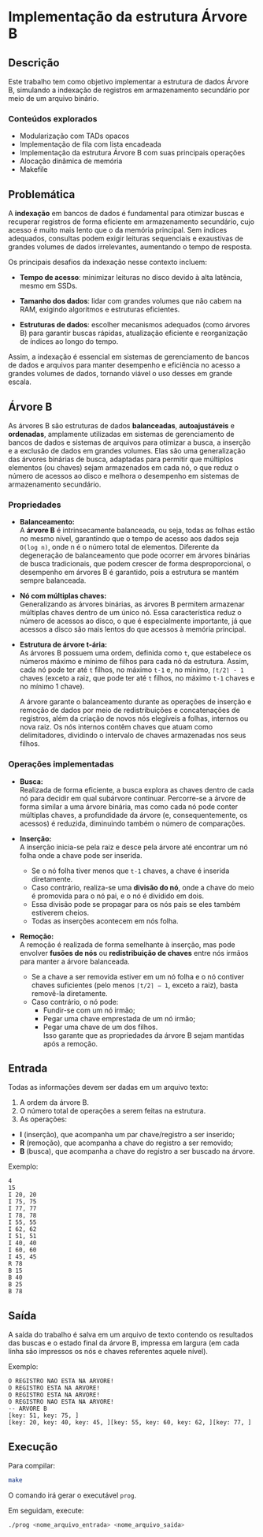 # Implementação da estrutura Árvore B

## Descrição

Este trabalho tem como objetivo implementar a estrutura de dados Árvore B, simulando a indexação de registros em armazenamento secundário por meio de um arquivo binário.

### Conteúdos explorados
- Modularização com TADs opacos
- Implementação de fila com lista encadeada
- Implementação da estrutura Árvore B com suas principais operações
- Alocação dinâmica de memória
- Makefile

## Problemática

A **indexação** em bancos de dados é fundamental para otimizar buscas e recuperar registros de forma eficiente em armazenamento secundário, cujo acesso é muito mais lento que o da memória principal. Sem índices adequados, consultas podem exigir leituras sequenciais e exaustivas de grandes volumes de dados irrelevantes, aumentando o tempo de resposta.

Os principais desafios da indexação nesse contexto incluem:

- **Tempo de acesso**: minimizar leituras no disco devido à alta latência, mesmo em SSDs.

- **Tamanho dos dados**: lidar com grandes volumes que não cabem na RAM, exigindo algoritmos e estruturas eficientes.

- **Estruturas de dados**: escolher mecanismos adequados (como árvores B) para garantir buscas rápidas, atualização eficiente e reorganização de índices ao longo do tempo.

Assim, a indexação é essencial em sistemas de gerenciamento de bancos de dados e arquivos para manter desempenho e eficiência no acesso a grandes volumes de dados, tornando viável o uso desses em grande escala.

## Árvore B

As árvores B são estruturas de dados **balanceadas**, **autoajustáveis** e **ordenadas**, amplamente utilizadas em sistemas de gerenciamento de bancos de dados e sistemas de arquivos para otimizar a busca, a inserção e a exclusão de dados em grandes volumes. Elas são uma generalização das árvores binárias de busca, adaptadas para permitir que múltiplos elementos (ou chaves) sejam armazenados em cada nó, o que reduz o número de acessos ao disco e melhora o desempenho em sistemas de armazenamento secundário.

### Propriedades

- **Balanceamento:**  
  A **árvore B** é intrinsecamente balanceada, ou seja, todas as folhas estão no mesmo nível, garantindo que o tempo de acesso aos dados seja `O(log n)`, onde n é o número total de elementos. Diferente da degeneração de balanceamento que pode ocorrer em árvores binárias de busca tradicionais, que podem crescer de forma desproporcional, o desempenho em árvores B é garantido, pois a estrutura se mantém sempre balanceada.

- **Nó com múltiplas chaves:**  
  Generalizando as árvores binárias, as árvores B permitem armazenar múltiplas chaves dentro de um único nó. Essa característica reduz o número de acessos ao disco, o que é especialmente importante, já que acessos a disco são mais lentos do que acessos à memória principal.

- **Estrutura de árvore t-ária:**  
  As árvores B possuem uma ordem, definida como `t`, que estabelece os números máximo e mínimo de filhos para cada nó da estrutura. Assim, cada nó pode ter até `t` filhos, no máximo `t-1` e, no mínimo, `⌈t/2⌉ - 1` chaves (exceto a raiz, que pode ter até `t` filhos, no máximo `t-1` chaves e no mínimo 1 chave).  

  A árvore garante o balanceamento durante as operações de inserção e remoção de dados por meio de redistribuições e concatenações de registros, além da criação de novos nós elegíveis a folhas, internos ou nova raiz. Os nós internos contêm chaves que atuam como delimitadores, dividindo o intervalo de chaves armazenadas nos seus filhos.

### Operações implementadas

- **Busca:**  
  Realizada de forma eficiente, a busca explora as chaves dentro de cada nó para decidir em qual subárvore continuar. Percorre-se a árvore de forma similar a uma árvore binária, mas como cada nó pode conter múltiplas chaves, a profundidade da árvore (e, consequentemente, os acessos) é reduzida, diminuindo também o número de comparações.

- **Inserção:**  
  A inserção inicia-se pela raiz e desce pela árvore até encontrar um nó folha onde a chave pode ser inserida.  
  - Se o nó folha tiver menos que `t-1` chaves, a chave é inserida diretamente.  
  - Caso contrário, realiza-se uma **divisão do nó**, onde a chave do meio é promovida para o nó pai, e o nó é dividido em dois.  
  - Essa divisão pode se propagar para os nós pais se eles também estiverem cheios.  
  - Todas as inserções acontecem em nós folha.

- **Remoção:**  
  A remoção é realizada de forma semelhante à inserção, mas pode envolver **fusões de nós** ou **redistribuição de chaves** entre nós irmãos para manter a árvore balanceada.  
  - Se a chave a ser removida estiver em um nó folha e o nó contiver chaves suficientes (pelo menos `⌈t/2⌉ − 1`, exceto a raiz), basta removê-la diretamente.  
  - Caso contrário, o nó pode:  
    - Fundir-se com um nó irmão;  
    - Pegar uma chave emprestada de um nó irmão;  
    - Pegar uma chave de um dos filhos.  
  Isso garante que as propriedades da árvore B sejam mantidas após a remoção.

## Entrada

Todas as informações devem ser dadas em um arquivo texto:  

1. A ordem da árvore B.  
2. O número total de operações a serem feitas na estrutura.
3. As operações:
  - **I** (inserção), que acompanha um par chave/registro a ser inserido;  
  - **R** (remoção), que acompanha a chave do registro a ser removido;  
  - **B** (busca), que acompanha a chave do registro a ser buscado na árvore.

Exemplo:
```
4
15
I 20, 20
I 75, 75
I 77, 77
I 78, 78
I 55, 55
I 62, 62
I 51, 51
I 40, 40
I 60, 60
I 45, 45
R 78
B 15
B 40
B 25
B 78
```

## Saída

A saída do trabalho é salva em um arquivo de texto contendo os resultados das buscas e o estado final da árvore B, impressa em largura (em cada linha são impressos os nós e chaves referentes aquele nível).

Exemplo:

```
O REGISTRO NAO ESTA NA ARVORE!
O REGISTRO ESTA NA ARVORE!
O REGISTRO ESTA NA ARVORE!
O REGISTRO NAO ESTA NA ARVORE!
-- ARVORE B
[key: 51, key: 75, ]
[key: 20, key: 40, key: 45, ][key: 55, key: 60, key: 62, ][key: 77, ]
```

## Execução

Para compilar:

```bash
make
```

O comando irá gerar o executável `prog`.

Em seguidam, execute:

```bash
./prog <nome_arquivo_entrada> <nome_arquivo_saida>
```
